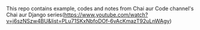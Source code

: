 This repo contains example, codes and notes from Chai aur Code channel's Chai aur Django series(https://www.youtube.com/watch?v=j6szNSzw4BU&list=PLu71SKxNbfoDOf-6vAcKmazT92uLnWAgy)

